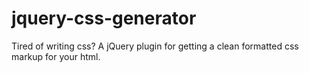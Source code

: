 jquery-css-generator
====================

Tired of writing css? A jQuery plugin for getting a clean formatted css markup for your html.

